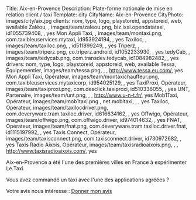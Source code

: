 Title: Aix-en-Provence
Description: Plate-forme nationale de mise en relation client / taxi
Template: city
CityName: Aix-en-Provence
CityPhoto: images/city/aix.jpg
clients: nom, type, logo, playstoreid, appstoreid, web, available
     Zaléou, , images/team/zaleou.png, biz.ixxi.opendatataxi, id1055739408, , yes
     Mon Appli Taxi, , images/team/montaxi.png, com.taxibleuservices.mytaxi, id953924194, , yes
     Taxiloc, , images/team/taxiloc.png, , id511899249, , yes
     Triperz, , images/team/triperz.png, co.triperz.android, id1052233930, , yes
     tedyCab, , images/team/tedycab.png, com.transdev.tedycab, id1084982482, , yes
drivers: nom, type, logo, playstoreid, appstoreid, web, available
     Tessa, Équipementier, images/team/tessa.png, , , http://www.tessa.eu.com/, yes
     Mon Appli Taxi, Opérateur, images/team/montaxichauffeur.png, com.taxibleuservices.mytaxicorp, id954025129, , yes
     TaxiProxi, Opérateur, images/team/taxiproxi.png, com.desclick.taxiproxi, id510336055, , yes
     UNT, Partenaire, images/team/unt.png, , , http://www.u-n-t.fr/, yes
     Mob1Taxi, Opérateur, images/team/mob1taxi.png , net.mobitaxi, , , yes
     Taxiloc, Opérateur, images/team/taxilocdriver.png, com.deveryware.tram.taxiloc.driver, id616634162, , yes
     Offwigo, Opérateur, images/team/offwigo.png, com.offwigo.driver, id974014632, , yes
     FNAT, Opérateur, images/team/fnat.png, com.deveryware.tram.taxiloc.driver.fnat, id1115197992, , yes
     Taxis Connect, Opérateur, images/team/taxisconnect.png, com.taxisconnect.driver, id730972682, , yes
     Taxis Radio Aixois, Opérateur, images/team/taxisradioaixois.png, , , http://www.taxisradioaixois.com/, yes

Aix-en-Provence a été l'une des premières villes en France à expérimenter Le.Taxi.

Vous avez commandé un taxi avec l'une des applications agréées ? 

Votre avis nous intéresse : <a href="https://docs.google.com/forms/d/19ZuQSpQ5vcIq4DQdo-Fohlg25N_7io-9cpoXGFPAmzM/viewform" class="button">
<span><i class="fa fa-thumbs-up"></i></span>Donner mon avis</a>
